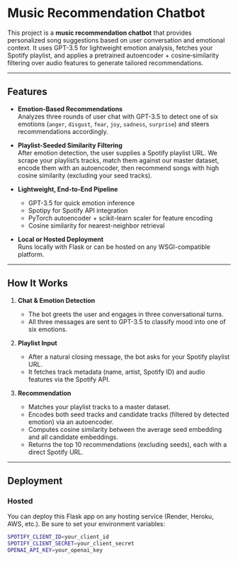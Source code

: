 # Music Recommendation Chatbot

This project is a **music recommendation chatbot** that provides personalized song suggestions based on user conversation and emotional context. It uses GPT-3.5 for lightweight emotion analysis, fetches your Spotify playlist, and applies a pretrained autoencoder + cosine‐similarity filtering over audio features to generate tailored recommendations.

---

## Features

- **Emotion-Based Recommendations**  
  Analyzes three rounds of user chat with GPT-3.5 to detect one of six emotions (`anger`, `disgust`, `fear`, `joy`, `sadness`, `surprise`) and steers recommendations accordingly.

- **Playlist-Seeded Similarity Filtering**  
  After emotion detection, the user supplies a Spotify playlist URL. We scrape your playlist’s tracks, match them against our master dataset, encode them with an autoencoder, then recommend songs with high cosine similarity (excluding your seed tracks).

- **Lightweight, End-to-End Pipeline**  
  - GPT-3.5 for quick emotion inference  
  - Spotipy for Spotify API integration  
  - PyTorch autoencoder + scikit-learn scaler for feature encoding  
  - Cosine similarity for nearest-neighbor retrieval

- **Local or Hosted Deployment**  
  Runs locally with Flask or can be hosted on any WSGI-compatible platform. 

---

## How It Works

1. **Chat & Emotion Detection**  
   - The bot greets the user and engages in three conversational turns.  
   - All three messages are sent to GPT-3.5 to classify mood into one of six emotions.

2. **Playlist Input**  
   - After a natural closing message, the bot asks for your Spotify playlist URL.  
   - It fetches track metadata (name, artist, Spotify ID) and audio features via the Spotify API.

3. **Recommendation**  
   - Matches your playlist tracks to a master dataset.  
   - Encodes both seed tracks and candidate tracks (filtered by detected emotion) via an autoencoder.  
   - Computes cosine similarity between the average seed embedding and all candidate embeddings.  
   - Returns the top 10 recommendations (excluding seeds), each with a direct Spotify URL.

---

## Deployment

### Hosted
You can deploy this Flask app on any hosting service (Render, Heroku, AWS, etc.). Be sure to set your environment variables:

```bash
SPOTIFY_CLIENT_ID=your_client_id
SPOTIFY_CLIENT_SECRET=your_client_secret
OPENAI_API_KEY=your_openai_key